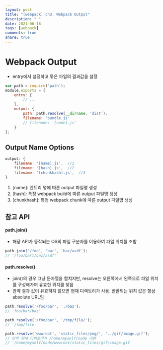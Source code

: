```yaml
---
layout: post
title: "[webpack] ch3. Webpack Output"
description: " "
date: 2021-06-18
tags: [webpack]
comments: true
share: true
---
```


# Webpack Output
- entry에서 설정하고 묶은 파일의 결과값을 설정
```javascript
var path = require('path');
module.exports = {
    entry: {
        // ...
    },
    output: {
        path: path.resolve(__dirname, 'dist'),
        filename: 'bundle.js'
        // filename: '[name].js'
    }
};
```

## Output Name Options
```javascript
output: {
    filename: '[name].js',  //1
    filename: '[hash].js',  //2
    filename: '[chunkhash].js',  //3
}
```
1. [name]: 엔트리 명에 따른 output 파일명 생성
2. [hash]: 특정 webpack build에 따른 output 파일명 생성
3. [chunkhash]: 특정 webpack chunk에 따른 output 파일명 생성

## 참고 API
#### path.join()
- 해당 API가 동작되는 OS의 파일 구분자를 이용하여 파일 위치를 조합
```javascript
path.join('/foo', 'bar', 'baz/asdf');
// '/foo/bart/baz/asdf'
```

#### path.resolve()
- join()의 경우 그냥 문자열을 합치지만, resolve는 오른쪽에서 왼쪽으로 파일 위치를 구성해가며 유효한 위치를 찾음
- 만약 결과 값이 유효하지 않으면 현재 디렉토리가 사용. 반환되는 위치 값은 항상 absolute URL임
```javascript
path.resolve('/foo/bar', './baz');
// 'foo/bar/baz'

path.resolve('/foo/bar', '/tmp/file/');
// '/tmp/file

path.resolve('wwwroot', 'static_files/png/', '../gif/image.gif');
// 만약 현재 디렉토리가 /home/myself/node 라면
// '/home/myself/node/wwwroot/static_files/gif/image.gif'
```
